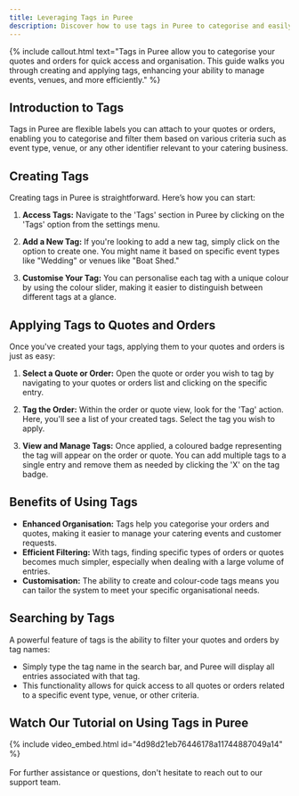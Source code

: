 ```yaml
---
title: Leveraging Tags in Puree
description: Discover how to use tags in Puree to categorise and easily retrieve your quotes and orders.
---
```


{% include callout.html text="Tags in Puree allow you to categorise your quotes and orders for quick access and organisation. This guide walks you through creating and applying tags, enhancing your ability to manage events, venues, and more efficiently." %}

## Introduction to Tags

Tags in Puree are flexible labels you can attach to your quotes or orders, enabling you to categorise and filter them based on various criteria such as event type, venue, or any other identifier relevant to your catering business.

## Creating Tags

Creating tags in Puree is straightforward. Here’s how you can start:

1. **Access Tags:** Navigate to the 'Tags' section in Puree by clicking on the 'Tags' option from the settings menu.

2. **Add a New Tag:** If you're looking to add a new tag, simply click on the option to create one. You might name it based on specific event types like "Wedding" or venues like "Boat Shed."

3. **Customise Your Tag:** You can personalise each tag with a unique colour by using the colour slider, making it easier to distinguish between different tags at a glance.

## Applying Tags to Quotes and Orders

Once you've created your tags, applying them to your quotes and orders is just as easy:

1. **Select a Quote or Order:** Open the quote or order you wish to tag by navigating to your quotes or orders list and clicking on the specific entry.

2. **Tag the Order:** Within the order or quote view, look for the 'Tag' action. Here, you'll see a list of your created tags. Select the tag you wish to apply.

3. **View and Manage Tags:** Once applied, a coloured badge representing the tag will appear on the order or quote. You can add multiple tags to a single entry and remove them as needed by clicking the 'X' on the tag badge.

## Benefits of Using Tags

- **Enhanced Organisation:** Tags help you categorise your orders and quotes, making it easier to manage your catering events and customer requests.
- **Efficient Filtering:** With tags, finding specific types of orders or quotes becomes much simpler, especially when dealing with a large volume of entries.
- **Customisation:** The ability to create and colour-code tags means you can tailor the system to meet your specific organisational needs.

## Searching by Tags

A powerful feature of tags is the ability to filter your quotes and orders by tag names:

- Simply type the tag name in the search bar, and Puree will display all entries associated with that tag.
- This functionality allows for quick access to all quotes or orders related to a specific event type, venue, or other criteria.

## Watch Our Tutorial on Using Tags in Puree
<!-- Loom Video Below -->

{% include video_embed.html id="4d98d21eb76446178a11744887049a14" %}  
<br>
For further assistance or questions, don't hesitate to reach out to our support team.
